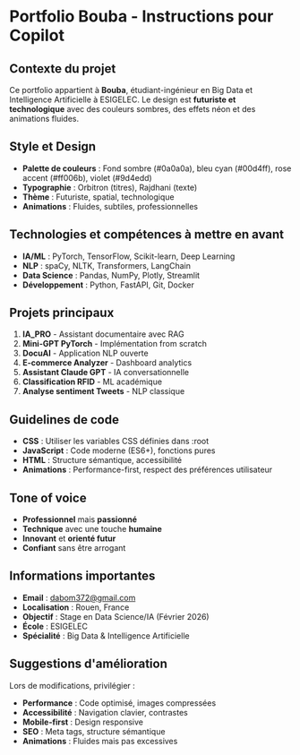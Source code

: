 <!-- Use this file to provide workspace-specific custom instructions to Copilot. For more details, visit https://code.visualstudio.com/docs/copilot/copilot-customization#_use-a-githubcopilotinstructionsmd-file -->

# Portfolio Bouba - Instructions pour Copilot

## Contexte du projet

Ce portfolio appartient à **Bouba**, étudiant-ingénieur en Big Data et Intelligence Artificielle à ESIGELEC. Le design est **futuriste et technologique** avec des couleurs sombres, des effets néon et des animations fluides.

## Style et Design

- **Palette de couleurs** : Fond sombre (#0a0a0a), bleu cyan (#00d4ff), rose accent (#ff006b), violet (#9d4edd)
- **Typographie** : Orbitron (titres), Rajdhani (texte)
- **Thème** : Futuriste, spatial, technologique
- **Animations** : Fluides, subtiles, professionnelles

## Technologies et compétences à mettre en avant

- **IA/ML** : PyTorch, TensorFlow, Scikit-learn, Deep Learning
- **NLP** : spaCy, NLTK, Transformers, LangChain
- **Data Science** : Pandas, NumPy, Plotly, Streamlit
- **Développement** : Python, FastAPI, Git, Docker

## Projets principaux

1. **IA_PRO** - Assistant documentaire avec RAG
2. **Mini-GPT PyTorch** - Implémentation from scratch
3. **DocuAI** - Application NLP ouverte
4. **E-commerce Analyzer** - Dashboard analytics
5. **Assistant Claude GPT** - IA conversationnelle
6. **Classification RFID** - ML académique
7. **Analyse sentiment Tweets** - NLP classique

## Guidelines de code

- **CSS** : Utiliser les variables CSS définies dans :root
- **JavaScript** : Code moderne (ES6+), fonctions pures
- **HTML** : Structure sémantique, accessibilité
- **Animations** : Performance-first, respect des préférences utilisateur

## Tone of voice

- **Professionnel** mais **passionné**
- **Technique** avec une touche **humaine**
- **Innovant** et **orienté futur**
- **Confiant** sans être arrogant

## Informations importantes

- **Email** : dabom372@gmail.com
- **Localisation** : Rouen, France
- **Objectif** : Stage en Data Science/IA (Février 2026)
- **École** : ESIGELEC
- **Spécialité** : Big Data & Intelligence Artificielle

## Suggestions d'amélioration

Lors de modifications, privilégier :
- **Performance** : Code optimisé, images compressées
- **Accessibilité** : Navigation clavier, contrastes
- **Mobile-first** : Design responsive
- **SEO** : Meta tags, structure sémantique
- **Animations** : Fluides mais pas excessives

